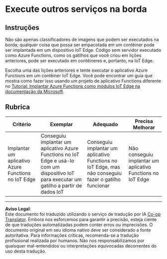 <!--
CO_OP_TRANSLATOR_METADATA:
{
  "original_hash": "cc7ad255517f5f618f9c8899e6ff6783",
  "translation_date": "2025-08-28T02:45:47+00:00",
  "source_file": "4-manufacturing/lessons/3-run-fruit-detector-edge/assignment.md",
  "language_code": "br"
}
-->
# Execute outros serviços na borda

## Instruções

Não são apenas classificadores de imagens que podem ser executados na borda; qualquer coisa que possa ser empacotada em um contêiner pode ser implantada em um dispositivo IoT Edge. Código sem servidor executado como Azure Functions, como os gatilhos que você criou em lições anteriores, pode ser executado em contêineres e, portanto, na IoT Edge.

Escolha uma das lições anteriores e tente executar o aplicativo Azure Functions em um contêiner IoT Edge. Você pode encontrar um guia que mostra como fazer isso usando um projeto de aplicativo Functions diferente no [Tutorial: Implantar Azure Functions como módulos IoT Edge na documentação da Microsoft](https://docs.microsoft.com/azure/iot-edge/tutorial-deploy-function?WT.mc_id=academic-17441-jabenn&view=iotedge-2020-11).

## Rubrica

| Critério | Exemplar | Adequado | Precisa Melhorar |
| -------- | --------- | -------- | ---------------- |
| Implantar um aplicativo Azure Functions no IoT Edge | Conseguiu implantar um aplicativo Azure Functions no IoT Edge e usá-lo com um dispositivo IoT para executar um gatilho a partir de dados IoT | Conseguiu implantar um aplicativo Functions no IoT Edge, mas não conseguiu fazer o gatilho funcionar | Não conseguiu implantar um aplicativo Functions no IoT Edge |

---

**Aviso Legal**:  
Este documento foi traduzido utilizando o serviço de tradução por IA [Co-op Translator](https://github.com/Azure/co-op-translator). Embora nos esforcemos para garantir a precisão, esteja ciente de que traduções automatizadas podem conter erros ou imprecisões. O documento original em seu idioma nativo deve ser considerado a fonte autoritativa. Para informações críticas, recomenda-se a tradução profissional realizada por humanos. Não nos responsabilizamos por quaisquer mal-entendidos ou interpretações equivocadas decorrentes do uso desta tradução.